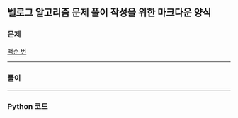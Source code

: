 ## 벨로그 알고리즘 문제 풀이 작성을 위한 마크다운 양식

>
### 문제
[백준 번 ](https://www.acmicpc.net/problem/)

***
### 풀이



***
### Python 코드

```python

```

